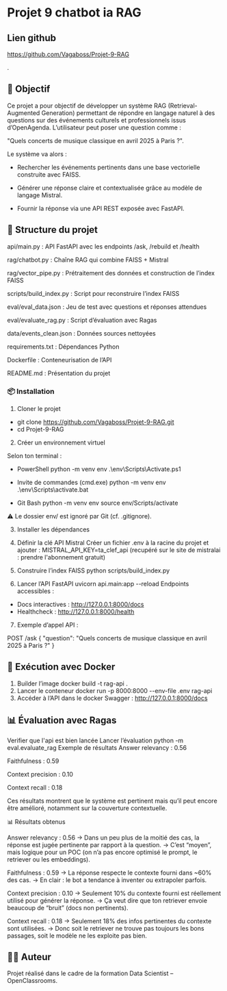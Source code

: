 # Projet 9 chatbot ia RAG


## Lien github

https://github.com/Vagaboss/Projet-9-RAG 

.
## 🎯 Objectif

Ce projet a pour objectif de développer un système RAG (Retrieval-Augmented Generation) permettant de répondre en langage naturel à des questions sur des événements culturels et professionnels issus d’OpenAgenda.
L’utilisateur peut poser une question comme : 

 "Quels concerts de musique classique en avril 2025 à Paris ?".

Le système va alors :
- Rechercher les événements pertinents dans une base vectorielle construite avec FAISS.


- Générer une réponse claire et contextualisée grâce au modèle de langage Mistral.


- Fournir la réponse via une API REST exposée avec FastAPI.

## 📂 Structure du projet

api/main.py : API FastAPI avec les endpoints /ask, /rebuild et /health


rag/chatbot.py : Chaîne RAG qui combine FAISS + Mistral


rag/vector_pipe.py : Prétraitement des données et construction de l’index FAISS


scripts/build_index.py : Script pour reconstruire l’index FAISS


eval/eval_data.json : Jeu de test avec questions et réponses attendues


eval/evaluate_rag.py : Script d’évaluation avec Ragas


data/events_clean.json : Données sources nettoyées


requirements.txt : Dépendances Python


Dockerfile : Conteneurisation de l’API


README.md : Présentation du projet



### 📦 Installation
1. Cloner le projet

- git clone <https://github.com/Vagaboss/Projet-9-RAG.git>
- cd Projet-9-RAG

2. Créer un environnement virtuel

Selon ton terminal :

- PowerShell
python -m venv env
.\env\Scripts\Activate.ps1

- Invite de commandes (cmd.exe)
python -m venv env
.\env\Scripts\activate.bat

- Git Bash
python -m venv env
source env/Scripts/activate

⚠️ Le dossier env/ est ignoré par Git (cf. .gitignore).

3. Installer les dépendances

4. Définir la clé API Mistral
Créer un fichier .env à la racine du projet et ajouter :
 MISTRAL_API_KEY=ta_clef_api (recupéré sur le site de mistralai : prendre l'abonnement gratuit)

5. Construire l’index FAISS
python scripts/build_index.py

6. Lancer l’API FastAPI
uvicorn api.main:app --reload
Endpoints accessibles :
- Docs interactives : http://127.0.0.1:8000/docs
- Healthcheck : http://127.0.0.1:8000/health

7. Exemple d’appel API :

POST /ask
{ "question": "Quels concerts de musique classique en avril 2025 à Paris ?" }


## 🐳 Exécution avec Docker

1. Builder l’image
docker build -t rag-api .
2. Lancer le conteneur
docker run -p 8000:8000 --env-file .env rag-api
3. Accéder à l’API dans le docker
Swagger : http://127.0.0.1:8000/docs

## 📊 Évaluation avec Ragas
Verifier que l'api est bien lancée
Lancer l’évaluation
python -m eval.evaluate_rag
Exemple de résultats
Answer relevancy : 0.56


Faithfulness : 0.59


Context precision : 0.10


Context recall : 0.18


Ces résultats montrent que le système est pertinent mais qu’il peut encore être amélioré, notamment sur la couverture contextuelle.



📊 Résultats obtenus

Answer relevancy : 0.56
→ Dans un peu plus de la moitié des cas, la réponse est jugée pertinente par rapport à la question.
→ C’est “moyen”, mais logique pour un POC (on n’a pas encore optimisé le prompt, le retriever ou les embeddings).

Faithfulness : 0.59
→ La réponse respecte le contexte fourni dans ~60% des cas.
→ En clair : le bot a tendance à inventer ou extrapoler parfois.

Context precision : 0.10
→ Seulement 10% du contexte fourni est réellement utilisé pour générer la réponse.
→ Ça veut dire que ton retriever envoie beaucoup de “bruit” (docs non pertinents).

Context recall : 0.18
→ Seulement 18% des infos pertinentes du contexte sont utilisées.
→ Donc soit le retriever ne trouve pas toujours les bons passages, soit le modèle ne les exploite pas bien.

## 👨‍💻 Auteur
Projet réalisé dans le cadre de la formation Data Scientist – OpenClassrooms.